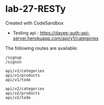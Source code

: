 # lab-27-RESTy

Created with CodeSandbox

- Testing api : https://davee-auth-api-server.herokuapp.com/api/v1/categories

The following routes are available:

```
/signup
/signin

api/v1/categories
api/v1/products
api/v1/todo

api/v2/categories
api/v2/products
api/v2/todo
```
